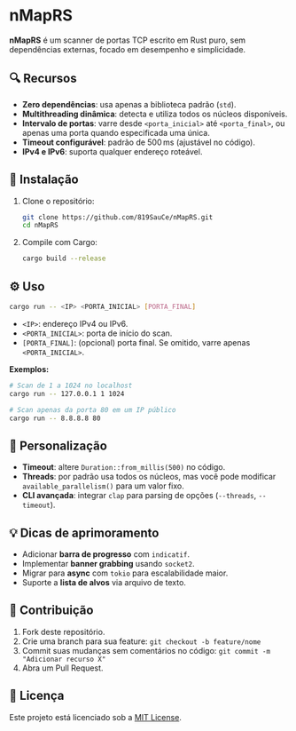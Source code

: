 # nMapRS

**nMapRS** é um scanner de portas TCP escrito em Rust puro, sem dependências externas, focado em desempenho e simplicidade.

## 🔍 Recursos

* **Zero dependências**: usa apenas a biblioteca padrão (`std`).
* **Multithreading dinâmica**: detecta e utiliza todos os núcleos disponíveis.
* **Intervalo de portas**: varre desde `<porta_inicial>` até `<porta_final>`, ou apenas uma porta quando especificada uma única.
* **Timeout configurável**: padrão de 500 ms (ajustável no código).
* **IPv4 e IPv6**: suporta qualquer endereço roteável.

## 🚀 Instalação

1. Clone o repositório:

   ```bash
   git clone https://github.com/819SauCe/nMapRS.git
   cd nMapRS
   ```
2. Compile com Cargo:

   ```bash
   cargo build --release
   ```

## ⚙️ Uso

```bash
cargo run -- <IP> <PORTA_INICIAL> [PORTA_FINAL]
```

* `<IP>`: endereço IPv4 ou IPv6.
* `<PORTA_INICIAL>`: porta de início do scan.
* `[PORTA_FINAL]`: (opcional) porta final. Se omitido, varre apenas `<PORTA_INICIAL>`.

**Exemplos:**

```bash
# Scan de 1 a 1024 no localhost
cargo run -- 127.0.0.1 1 1024

# Scan apenas da porta 80 em um IP público
cargo run -- 8.8.8.8 80
```

## 📝 Personalização

* **Timeout**: altere `Duration::from_millis(500)` no código.
* **Threads**: por padrão usa todos os núcleos, mas você pode modificar `available_parallelism()` para um valor fixo.
* **CLI avançada**: integrar `clap` para parsing de opções (`--threads`, `--timeout`).

## 💡 Dicas de aprimoramento

* Adicionar **barra de progresso** com `indicatif`.
* Implementar **banner grabbing** usando `socket2`.
* Migrar para **async** com `tokio` para escalabilidade maior.
* Suporte a **lista de alvos** via arquivo de texto.

## 🤝 Contribuição

1. Fork deste repositório.
2. Crie uma branch para sua feature: `git checkout -b feature/nome`
3. Commit suas mudanças sem comentários no código: `git commit -m "Adicionar recurso X"`
4. Abra um Pull Request.

## 📄 Licença

Este projeto está licenciado sob a [MIT License](./LICENSE).
